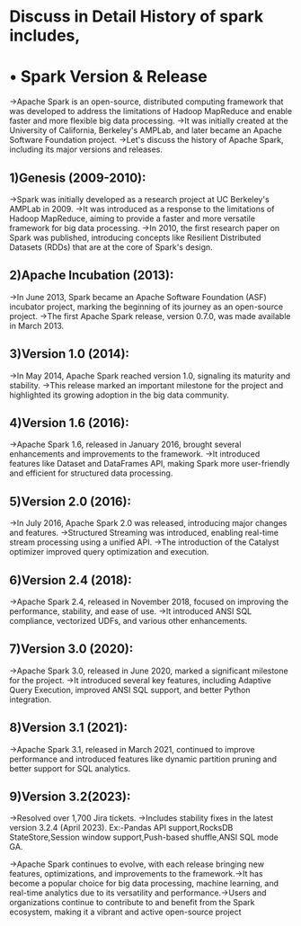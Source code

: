 # Discuss in Detail History of spark includes,
# • Spark Version & Release

->Apache Spark is an open-source, distributed computing framework that was developed to address the limitations of Hadoop MapReduce and enable faster and more flexible big data processing. 
->It was initially created at the University of California, Berkeley's AMPLab, and later became an Apache Software Foundation project. 
->Let's discuss the history of Apache Spark, including its major versions and releases.

## 1)Genesis (2009-2010):

->Spark was initially developed as a research project at UC Berkeley's AMPLab in 2009.
->It was introduced as a response to the limitations of Hadoop MapReduce, aiming to provide a faster and more versatile framework for big data processing.
->In 2010, the first research paper on Spark was published, introducing concepts like Resilient Distributed Datasets (RDDs) that are at the core of Spark's design.

## 2)Apache Incubation (2013):
->In June 2013, Spark became an Apache Software Foundation (ASF) incubator project, marking the beginning of its journey as an open-source project.
->The first Apache Spark release, version 0.7.0, was made available in March 2013.

## 3)Version 1.0 (2014):
->In May 2014, Apache Spark reached version 1.0, signaling its maturity and stability.
->This release marked an important milestone for the project and highlighted its growing adoption in the big data community.

## 4)Version 1.6 (2016):
->Apache Spark 1.6, released in January 2016, brought several enhancements and improvements to the framework.
->It introduced features like Dataset and DataFrames API, making Spark more user-friendly and efficient for structured data processing.

## 5)Version 2.0 (2016):
->In July 2016, Apache Spark 2.0 was released, introducing major changes and features.
->Structured Streaming was introduced, enabling real-time stream processing using a unified API.
->The introduction of the Catalyst optimizer improved query optimization and execution.

## 6)Version 2.4 (2018):
->Apache Spark 2.4, released in November 2018, focused on improving the performance, stability, and ease of use.
->It introduced ANSI SQL compliance, vectorized UDFs, and various other enhancements.

## 7)Version 3.0 (2020):
->Apache Spark 3.0, released in June 2020, marked a significant milestone for the project.
->It introduced several key features, including Adaptive Query Execution, improved ANSI SQL support, and better Python integration.

## 8)Version 3.1 (2021):
->Apache Spark 3.1, released in March 2021, continued to improve performance and introduced features like dynamic partition pruning and better support for SQL analytics.

## 9)Version 3.2(2023):
->Resolved over 1,700 Jira tickets.
->Includes stability fixes in the latest version 3.2.4 (April 2023).
Ex:-Pandas API support,RocksDB StateStore,Session window support,Push-based shuffle,ANSI SQL mode GA.

->Apache Spark continues to evolve, with each release bringing new features, optimizations, and improvements to the framework.->It has become a popular choice for big data processing, machine learning, and real-time analytics due to its versatility and performance.->Users and organizations continue to contribute to and benefit from the Spark ecosystem, making it a vibrant and active open-source project
